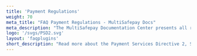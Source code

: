 ```yaml
---
title: 'Payment Regulations'
weight: 70
meta_title: "FAQ Payment Regulations - MultiSafepay Docs"
meta_description: "The MultiSafepay Documentation Center presents all relevant information about our Plugins and API. You can also find support pages for Payment Methods, Tools and General Questions as well as the contact details of our Support and Integration Teams."
logo: '/svgs/PSD2.svg'
layout: 'faqplugins'
short_description: "Read more about the Payment Services Directive 2, Strong Customer Authentication, 3DS 2.0 and Surcharges." 
---
```

